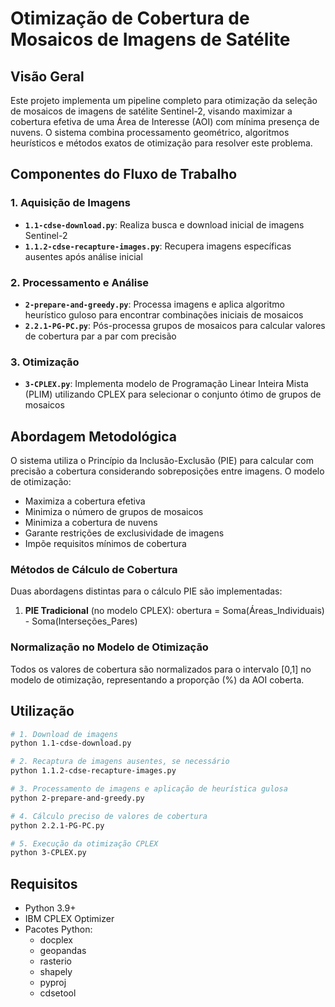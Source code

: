 # Otimização de Cobertura de Mosaicos de Imagens de Satélite

## Visão Geral

Este projeto implementa um pipeline completo para otimização da seleção de mosaicos de imagens de satélite Sentinel-2, visando maximizar a cobertura efetiva de uma Área de Interesse (AOI) com mínima presença de nuvens. O sistema combina processamento geométrico, algoritmos heurísticos e métodos exatos de otimização para resolver este problema.

## Componentes do Fluxo de Trabalho

### 1. Aquisição de Imagens

- **`1.1-cdse-download.py`**: Realiza busca e download inicial de imagens Sentinel-2
- **`1.1.2-cdse-recapture-images.py`**: Recupera imagens específicas ausentes após análise inicial

### 2. Processamento e Análise

- **`2-prepare-and-greedy.py`**: Processa imagens e aplica algoritmo heurístico guloso para encontrar combinações iniciais de mosaicos
- **`2.2.1-PG-PC.py`**: Pós-processa grupos de mosaicos para calcular valores de cobertura par a par com precisão

### 3. Otimização

- **`3-CPLEX.py`**: Implementa modelo de Programação Linear Inteira Mista (PLIM) utilizando CPLEX para selecionar o conjunto ótimo de grupos de mosaicos

## Abordagem Metodológica

O sistema utiliza o Princípio da Inclusão-Exclusão (PIE) para calcular com precisão a cobertura considerando sobreposições entre imagens. O modelo de otimização:

- Maximiza a cobertura efetiva
- Minimiza o número de grupos de mosaicos
- Minimiza a cobertura de nuvens
- Garante restrições de exclusividade de imagens
- Impõe requisitos mínimos de cobertura

### Métodos de Cálculo de Cobertura

Duas abordagens distintas para o cálculo PIE são implementadas:

1. **PIE Tradicional** (no modelo CPLEX): obertura = Soma(Áreas_Individuais) - Soma(Interseções_Pares)

### Normalização no Modelo de Otimização

Todos os valores de cobertura são normalizados para o intervalo [0,1] no modelo de otimização, representando a proporção (%) da AOI coberta.

## Utilização

```bash
# 1. Download de imagens
python 1.1-cdse-download.py

# 2. Recaptura de imagens ausentes, se necessário
python 1.1.2-cdse-recapture-images.py

# 3. Processamento de imagens e aplicação de heurística gulosa
python 2-prepare-and-greedy.py

# 4. Cálculo preciso de valores de cobertura
python 2.2.1-PG-PC.py

# 5. Execução da otimização CPLEX
python 3-CPLEX.py 
```

## Requisitos

- Python 3.9+
- IBM CPLEX Optimizer
- Pacotes Python:
  - docplex
  - geopandas
  - rasterio
  - shapely
  - pyproj
  - cdsetool
  